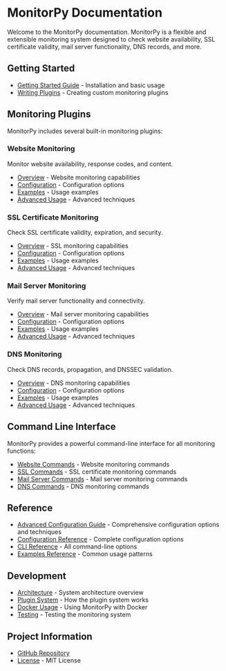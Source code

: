 # MonitorPy Documentation

Welcome to the MonitorPy documentation. MonitorPy is a flexible and extensible monitoring system designed to check website availability, SSL certificate validity, mail server functionality, DNS records, and more.

## Getting Started

- [Getting Started Guide](getting_started.md) - Installation and basic usage
- [Writing Plugins](writing_plugins.md) - Creating custom monitoring plugins

## Monitoring Plugins

MonitorPy includes several built-in monitoring plugins:

### Website Monitoring

Monitor website availability, response codes, and content.

- [Overview](plugins/website/index.md) - Website monitoring capabilities
- [Configuration](plugins/website/configuration.md) - Configuration options
- [Examples](plugins/website/examples.md) - Usage examples
- [Advanced Usage](plugins/website/advanced.md) - Advanced techniques

### SSL Certificate Monitoring

Check SSL certificate validity, expiration, and security.

- [Overview](plugins/ssl/index.md) - SSL monitoring capabilities
- [Configuration](plugins/ssl/configuration.md) - Configuration options
- [Examples](plugins/ssl/examples.md) - Usage examples
- [Advanced Usage](plugins/ssl/advanced.md) - Advanced techniques

### Mail Server Monitoring

Verify mail server functionality and connectivity.

- [Overview](plugins/mail/index.md) - Mail server monitoring capabilities
- [Configuration](plugins/mail/configuration.md) - Configuration options
- [Examples](plugins/mail/examples.md) - Usage examples
- [Advanced Usage](plugins/mail/advanced.md) - Advanced techniques

### DNS Monitoring

Check DNS records, propagation, and DNSSEC validation.

- [Overview](plugins/dns/index.md) - DNS monitoring capabilities
- [Configuration](plugins/dns/configuration.md) - Configuration options
- [Examples](plugins/dns/examples.md) - Usage examples
- [Advanced Usage](plugins/dns/advanced.md) - Advanced techniques

## Command Line Interface

MonitorPy provides a powerful command-line interface for all monitoring functions:

- [Website Commands](cli/website.md) - Website monitoring commands
- [SSL Commands](cli/ssl.md) - SSL certificate monitoring commands
- [Mail Server Commands](cli/mail.md) - Mail server monitoring commands
- [DNS Commands](cli/dns.md) - DNS monitoring commands


## Reference

- [Advanced Configuration Guide](reference/advanced_configuration.md) - Comprehensive configuration options and techniques
- [Configuration Reference](reference/configuration.md) - Complete configuration options
- [CLI Reference](reference/cli_commands.md) - All command-line options
- [Examples Reference](reference/examples.md) - Common usage patterns

## Development

- [Architecture](development/architecture.md) - System architecture overview
- [Plugin System](development/plugin_system.md) - How the plugin system works
- [Docker Usage](development/docker_usage.md) - Using MonitorPy with Docker
- [Testing](development/testing/index.md) - Testing the monitoring system

## Project Information

- [GitHub Repository](https://github.com/yourusername/monitorpy)
- [License](https://github.com/yourusername/monitorpy/blob/main/LICENSE) - MIT License
